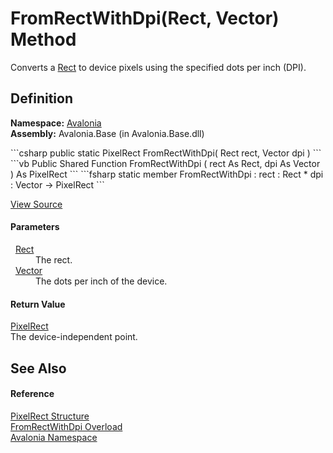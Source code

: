 # FromRectWithDpi(Rect, Vector) Method


Converts a <a href="T_Avalonia_Rect">Rect</a> to device pixels using the specified dots per inch (DPI).



## Definition
**Namespace:** <a href="N_Avalonia">Avalonia</a>  
**Assembly:** Avalonia.Base (in Avalonia.Base.dll)

<Tabs groupId="api-code-preview">
<TabItem value="csharp" label="C#">
```csharp
public static PixelRect FromRectWithDpi(
	Rect rect,
	Vector dpi
)
```
</TabItem>
<TabItem value="vb" label="VB">
```vb
Public Shared Function FromRectWithDpi ( 
	rect As Rect,
	dpi As Vector
) As PixelRect
```
</TabItem>
<TabItem value="fsharp" label="F#">
```fsharp
static member FromRectWithDpi : 
        rect : Rect * 
        dpi : Vector -> PixelRect 
```
</TabItem>
</Tabs>



<a href="https://github.com/AvaloniaUI/Avalonia/tree/master/src/Avalonia.Base/PixelRect.cs#L410" title="View the source code">View Source</a>



#### Parameters
<dl><dt>  <a href="T_Avalonia_Rect">Rect</a></dt><dd>The rect.</dd><dt>  <a href="T_Avalonia_Vector">Vector</a></dt><dd>The dots per inch of the device.</dd></dl>

#### Return Value
<a href="T_Avalonia_PixelRect">PixelRect</a>  
The device-independent point.

## See Also


#### Reference
<a href="T_Avalonia_PixelRect">PixelRect Structure</a>  
<a href="Overload_Avalonia_PixelRect_FromRectWithDpi">FromRectWithDpi Overload</a>  
<a href="N_Avalonia">Avalonia Namespace</a>  

